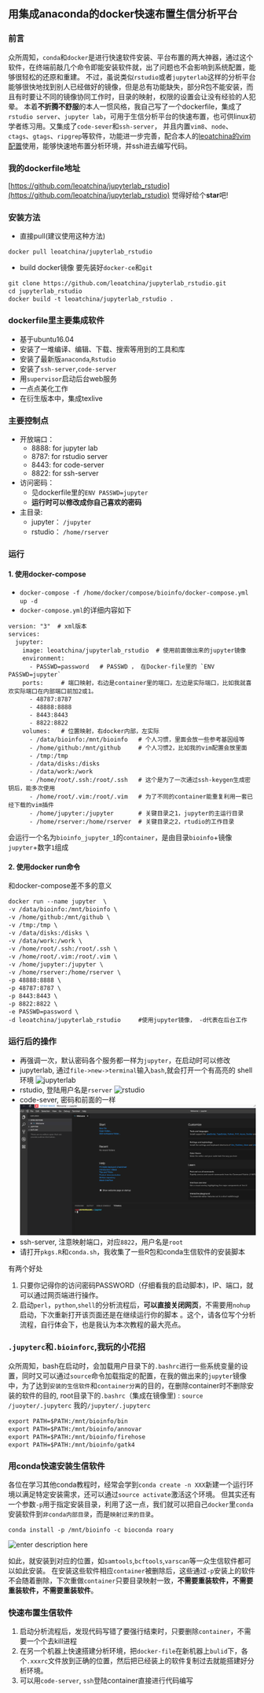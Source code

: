 ## 用集成anaconda的docker快速布置生信分析平台
### 前言
众所周知，`conda`和`docker`是进行快速软件安装、平台布置的两大神器，通过这个软件，在终端前敲几个命令即能安装软件就，出了问题也不会影响到系统配置，能够很轻松的还原和重建。
不过，虽说类似`rstudio`或者`jupyterlab`这样的分析平台能够很快地找到别人已经做好的镜像，但是总有功能缺失，部分R包不能安装，而且有时要让不同的镜像协同工作时，目录的映射，权限的设置会让没有经验的人犯晕。
本着**不折腾不舒服**的本人一惯风格，我自己写了一个dockerfile，集成了`rstudio server`、`jupyter lab`，可用于生信分析平台的快速布置，也可供linux初学者练习用。又集成了`code-sever`和`ssh-server`， 并且内置`vim8`、`node`、`ctags`、`gtags`、`ripgrep`等软件，功能进一步完善，配合本人的[leoatchina的vim配置](https://github.com/leoatchina/leoatchina-vim.git)使用，能够快速地布置分析环境，并ssh进去编写代码。

### 我的dockerfile地址
[https://github.com/leoatchina/jupyterlab_rstudio](https://github.com/leoatchina/jupyterlab_rstudio)
觉得好给个**star**吧!

### 安装方法
- 直接pull(建议使用这种方法)
```
docker pull leoatchina/jupyterlab_rstudio
```

- build docker镜像
要先装好`docker-ce`和`git`
```
git clone https://github.com/leoatchina/jupyterlab_rstudio.git
cd jupyterlab_rstudio
docker build -t leoatchina/jupyterlab_rstudio .
```

### dockerfile里主要集成软件
- 基于ubuntu16.04
- 安装了一堆编译、编辑、下载、搜索等用到的工具和库
- 安装了最新版`anaconda`,`Rstudio`
- 安装了`ssh-server`,`code-server`
- 用`supervisor`启动后台web服务
- 一点点美化工作
- 在衍生版本中，集成texlive

### 主要控制点
- 开放端口：
  - 8888: for jupyter lab
  - 8787: for rstudio server
  - 8443: for code-server
  - 8822: for ssh-server
- 访问密码：
  - 见dockerfile里的`ENV PASSWD=jupyter`
  - **运行时可以修改成你自己喜欢的密码**
- 主目录:
  - jupyter： `/jupyter`
  - rstudio： `/home/rserver`

### 运行
#### 1. 使用docker-compose
- `docker-compose -f /home/docker/compose/bioinfo/docker-compose.yml up -d`
- `docker-compose.yml`的详细内容如下
```
version: "3"  # xml版本
services:
  jupyter:
    image: leoatchina/jupyterlab_rstudio  # 使用前面做出来的jupyter镜像
    environment:
      - PASSWD=password   # PASSWD ， 在Docker-file里的 `ENV PASSWD=jupyter`
    ports:     # 端口映射，右边是container里的端口，左边是实际端口，比如我就喜欢实际端口在内部端口前加2或1。
      - 48787:8787
      - 48888:8888
      - 8443:8443
      - 8822:8822
    volumes:   # 位置映射，右docker内部，左实际
      - /data/bioinfo:/mnt/bioinfo   # 个人习惯，里面会放一些参考基因组等
      - /home/github:/mnt/github     # 个人习惯2，比如我的vim配置会放里面
      - /tmp:/tmp
      - /data/disks:/disks
      - /data/work:/work
      - /home/root/.ssh:/root/.ssh   # 这个是为了一次通过ssh-keygen生成密钥后，能多次使用
      - /home/root/.vim:/root/.vim   # 为了不同的container能重复利用一套已经下载的vim插件
      - /home/jupyter:/jupyter       # 关键目录之1，jupyter的主运行目录
      - /home/rserver:/home/rserver  # 关键目录之2，rtudio的工作目录
```
会运行一个名为`bioinfo_jupyter_1`的`container`，是由目录`bioinfo`+镜像`jupyter`+数字`1`组成


#### 2. 使用docker run命令
和docker-compose差不多的意义
```
docker run --name jupyter  \
-v /data/bioinfo:/mnt/bioinfo \
-v /home/github:/mnt/github \
-v /tmp:/tmp \
-v /data/disks:/disks \
-v /data/work:/work \
-v /home/root/.ssh:/root/.ssh \
-v /home/root/.vim:/root/.vim \
-v /home/jupyter:/jupyter \
-v /home/rserver:/home/rserver \
-p 48888:8888 \
-p 48787:8787 \
-p 8443:8443 \
-p 8822:8822 \
-e PASSWD=password \
-d leoatchina/jupyterlab_rstudio     #使用jupyter镜像， -d代表在后台工作
```

### 运行后的操作
- 再强调一次，默认密码各个服务都一样为`jupyter`，在启动时可以修改
- jupyterlab, 通过`file->new->terminal`输入`bash`,就会打开一个有高亮的 shell环境
![jupyterlab](https://leoatchina-notes-1253974443.cos.ap-shanghai.myqcloud.com/Notes/2019/3/7/1551925588870.png)
- rstudio, 登陆用户名是`rserver`
![rstudio](https://leoatchina-notes-1253974443.cos.ap-shanghai.myqcloud.com/Notes/2019/3/7/1551925709976.png)
- code-sever, 密码和前面的一样
![code-server](https://www.github.com/leoatchina/leoatchina-notes/raw/master/Notes/2019/5/4/1556964572166.png)
- ssh-server, 注意映射端口，对应`8822`，用户名是`root`
- 请打开`pkgs.R`和`conda.sh`，我收集了一些R包和conda生信软件的安装脚本

有两个好处
1. 只要你记得你的访问密码PASSWORD（仔细看我的启动脚本)，IP、端口，就可以通过网页端进行操作。
2. 启动`perl`，`python`,`shell`的分析流程后，**可以直接关闭网页**，不需要用`nohup`启动，下次重新打开该页面还是在继续运行你的脚本 。这个，请各位写个分析流程，自行体会下，也是我认为本次教程的最大亮点。

### `.jupyterc`和`.bioinforc`,我玩的小花招
众所周知，bash在启动时，会加载用户目录下的`.bashrc`进行一些系统变量的设置，同时又可以通过`source`命令加载指定的配置，在我的做出来的`jupyter`镜像中，为了达到`安装的生信软件`和`container分离`的目的，在删除container时不删除安装的软件的目的, root目录下的`.bashrc`（集成在镜像里) : `source /juoyter/.jupyterc`
我的`/jupyter/.jupyterc`
```
export PATH=$PATH:/mnt/bioinfo/bin
export PATH=$PATH:/mnt/bioinfo/annovar
export PATH=$PATH:/mnt/bioinfo/firehose
export PATH=$PATH:/mnt/bioinfo/gatk4
```

### 用conda快速安装生信软件
各位在学习其他conda教程时，经常会学到`conda create -n XXX`新建一个运行环境以满足特定安装需求，还可以通过`source activate`激活这个环境。
但其实还有一个参数`-p`用于指定安装目录，利用了这一点，我们就可以把自己`docker`里`conda`安装软件到`非conda内部目录`，而是`映射过来的目录`。
```
conda install -p /mnt/bioinfo -c bioconda roary
```
![enter description here](https://leoatchina-notes-1253974443.cos.ap-shanghai.myqcloud.com/Notes/2019/3/7/1551926299681.png)

如此，就安装到对应的位置，如`samtools`,`bcftools`,`varscan`等一众生信软件都可以如此安装。
在安装这些软件相应`container`被删除后，这些通过`-p`安装上的软件不会随着删除，下次重做`container`只要目录映射一致，**不需要重装软件，不需要重装软件，不需要重装软件**。

###  快速布置生信软件
1. 启动分析流程后，发现代码写错了要强行结束时，只要删除`container`，不需要一个个去kill进程
2. 在另一个机器上快速搭建分析环境，把`docker-file`在新机器上`bulid`下，各个`.xxxrc`文件放到正确的位置，然后把已经装上的软件复制过去就能搭建好分析环境。
3. 可以用`code-server`, `ssh`登陆container直接进行代码编写
